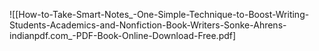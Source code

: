 ![[How-to-Take-Smart-Notes_-One-Simple-Technique-to-Boost-Writing-Students-Academics-and-Nonfiction-Book-Writers-Sonke-Ahrens-indianpdf.com_-PDF-Book-Online-Download-Free.pdf]